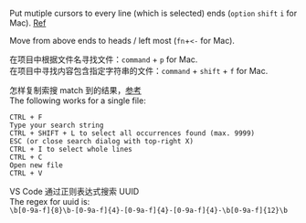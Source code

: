 Put mutiple cursors to every line (which is selected) ends (`option` `shift` `i` for Mac). [Ref](https://stackoverflow.com/questions/31490989/how-do-i-get-a-cursor-on-every-line-in-vscode)  
  
Move from above ends to heads / left most (`fn`+`<-` for Mac).  
  
在项目中根据文件名寻找文件：`command` + `p` for Mac.  
在项目中寻找内容包含指定字符串的文件：`command` + `shift` + `f` for Mac.  
  
怎样复制索搜 match 到的结果，[参考](https://stackoverflow.com/questions/41961368/visual-studio-code-how-to-copy-search-results)  
The following works for a single file:  
```
CTRL + F
Type your search string
CTRL + SHIFT + L to select all occurrences found (max. 9999)
ESC (or close search dialog with top-right X)
CTRL + I to select whole lines
CTRL + C
Open new file
CTRL + V
```  
  
VS Code 通过正则表达式搜索 UUID  
The regex for uuid is:  
`\b[0-9a-f]{8}\b-[0-9a-f]{4}-[0-9a-f]{4}-[0-9a-f]{4}-\b[0-9a-f]{12}\b`  
